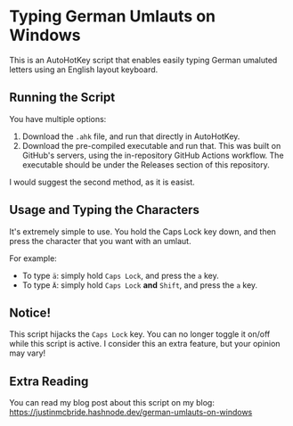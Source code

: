 # Typing German Umlauts on Windows

This is an AutoHotKey script that enables easily typing German umaluted letters using an English layout keyboard.

## Running the Script
You have multiple options:
1. Download the `.ahk` file, and run that directly in AutoHotKey.
2. Download the pre-compiled executable and run that. This was built on GitHub's servers, using the in-repository GitHub Actions workflow. The executable should be under the Releases section of this repository.

I would suggest the second method, as it is easist.

## Usage and Typing the Characters
It's extremely simple to use. You hold the Caps Lock key down, and then press the character that you want with an umlaut.

For example:
- To type `ä`: simply hold `Caps Lock`, and press the `a` key.
- To type `Ä`: simply hold `Caps Lock` **and** `Shift`, and press the `a` key.

## Notice!
This script hijacks the `Caps Lock` key. You can no longer toggle it on/off while this script is active. I consider this an extra feature, but your opinion may vary!

## Extra Reading
You can read my blog post about this script on my blog: https://justinmcbride.hashnode.dev/german-umlauts-on-windows
